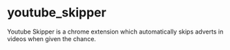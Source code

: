 # youtube_skipper
Youtube Skipper is a chrome extension which automatically skips adverts in videos when given the chance.
